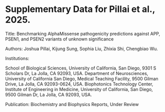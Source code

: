 # Supplementary Data for Pillai et al., 2025.

Title: Benchmarking AlphaMissense pathogenicity predictions against APP, PSEN1, and PSEN2 variants of unknown significance

Authors: Joshua Pillai, Kijung Sung, Sophia Liu, Zhixia Shi, Chengbiao Wu.

Institutions:

School of Biological Sciences, University of California, San Diego, 9301 S Scholars Dr, La Jolla, CA 92093, USA.
Department of Neurosciences, University of California San Diego, Medical Teaching Facility, 9500 Gilman Drive, La Jolla, CA 92093-0624, USA.
Biophotonics Technology Center, Institute of Engineering in Medicine, University of California, San Diego, 9500 Gilman Dr, La Jolla, CA 92093, USA.

Publication: Biochemistry and Biophysics Reports, Under Review
